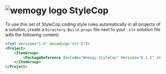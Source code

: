 # ![wemogy logo](https://wemogyimages.blob.core.windows.net/logos/wemogy-github-tiny.png) StyleCop

To use this set of StyleCop coding style rules automatically in all projects of a solution, create a `Directory.Build.props` file next to your `.sln` solution file with the following content:

```xml
<?xml version="1.0" encoding="utf-8"?>
<Project>
    <ItemGroup>
        <PackageReference Include="Wemogy.StyleCop" Version="0.1.5" />
    </ItemGroup>
</Project>
```
